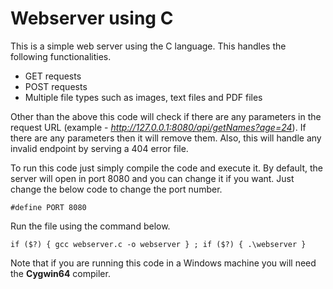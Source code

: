 # Webserver using C

This is a simple web server using the C language. This handles the following functionalities.

- GET requests
- POST requests
- Multiple file types such as images, text files and PDF files

Other than the above this code will check if there are any parameters in the request URL (example - _http://127.0.0.1:8080/api/getNames?age=24_). If there are any parameters then it will remove them. Also, this will handle any invalid endpoint by serving a 404 error file.

To run this code just simply compile the code and execute it. By default, the server will open in port 8080 and you can change it if you want. Just change the below code to change the port number.

```
#define PORT 8080
```

Run the file using the command below.

```
if ($?) { gcc webserver.c -o webserver } ; if ($?) { .\webserver }
```

Note that if you are running this code in a Windows machine you will need the **Cygwin64** compiler.
